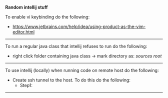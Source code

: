 
**Random intellij stuff**

To enable vi keybinding do the following:
  - https://www.jetbrains.com/help/idea/using-product-as-the-vim-editor.html

-------------------------------------

To run a regular java class that intellij refuses to run do the following:
  - right click folder containing java class -> mark directory as: *sources root*
  
-------------------------------------


To use intellij (locally) when running code on remote host do the following:
  - Create ssh tunnel to the host. To do this do the following:
    - Step1:
-------------------------------------
